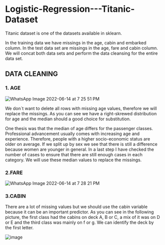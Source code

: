 # Logistic-Regression---Titanic-Dataset
Titanic dataset is one of the datasets available in sklearn.

In the training data we have missings in the age, cabin and embarked column. In the test data set are missings in the age, fare and cabin column. We will concat both data sets and perform the data cleansing for the entire data set.

## DATA CLEANING
### 1. AGE
![WhatsApp Image 2022-06-14 at 7 25 51 PM](https://user-images.githubusercontent.com/98227015/173594970-ac3fe587-19d9-47f4-b46a-4d7f5308d873.jpeg)

We don´t want to delete all rows with missing age values, therefore we will replace the missings. As you can see we have a right-skrewed distribution for age and the median should a good choice for substitution.

One thesis was that the median of age differs for the passenger classes. Professional advancement usually comes with increasing age and experience. Therefore, people with a higher socio-economic status are older on average. If we split up by sex we see that there is still a difference because women are younger in general. In a last step I have checked the number of cases to ensure that there are still enough cases in each category. We will use these median values to replace the missings.

### 2.FARE
![WhatsApp Image 2022-06-14 at 7 28 21 PM](https://user-images.githubusercontent.com/98227015/173595424-6b244ed4-9efb-4a1e-a312-eb3677f31e55.jpeg)

### 3.CABIN 
There are a lot of missing values but we should use the cabin variable because it can be an important predictor. As you can see in the following picture, the first class had the cabins on deck A, B or C, a mix of it was on D or E and the third class was mainly on f or g. We can identify the deck by the first letter.

![image](https://user-images.githubusercontent.com/98227015/173596964-c0d2afaf-9970-4f4f-8a02-a4ad2a002eb9.png)


